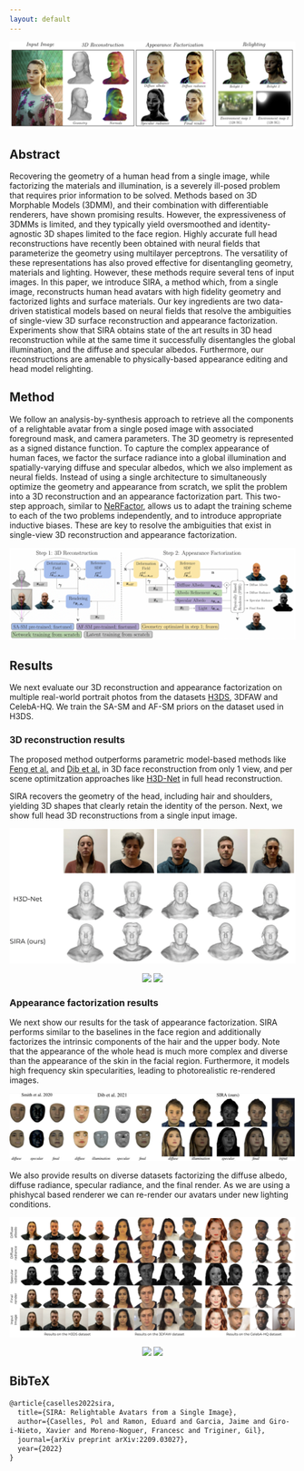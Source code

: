 ```yaml
---
layout: default
---
```


![](assets/images/teaser.png)

## Abstract

Recovering the geometry of a human head from a single image, while factorizing the materials and illumination, is a severely ill-posed problem that requires prior information to be solved. Methods based on 3D Morphable Models (3DMM), and their combination with differentiable renderers, have shown promising results. However, the expressiveness of 3DMMs is limited, and they typically yield oversmoothed and identity-agnostic 3D shapes limited to the face region. Highly accurate full head reconstructions have recently been obtained with neural fields that parameterize the geometry using multilayer perceptrons. The versatility of these representations has also proved effective for disentangling geometry, materials and lighting. However, these methods require several tens of input images. In this paper, we introduce SIRA, a method which, from a single image, reconstructs human head avatars with high fidelity geometry and factorized lights and surface materials. Our key ingredients are two data-driven statistical models based on neural fields that resolve the ambiguities of single-view 3D surface reconstruction and appearance factorization. Experiments show that SIRA obtains state of the art results in 3D head reconstruction while at the same time it successfully disentangles the global illumination, and the diffuse and specular albedos. Furthermore, our reconstructions are amenable to physically-based appearance editing and head model relighting.

## Method

We follow an analysis-by-synthesis approach to retrieve all the components of a relightable avatar from a single posed image with associated foreground mask, and camera parameters. The 3D geometry is represented as a signed distance function. To capture the complex appearance of human faces, we factor the surface radiance into a global illumination and spatially-varying diffuse and specular albedos, which we also implement as neural fields. Instead of using a single architecture to simultaneously optimize the geometry and appearance from scratch, we split the problem into a 3D reconstruction and an appearance factorization part. This two-step approach, similar to [NeRFactor](https://dl.acm.org/doi/abs/10.1145/3478513.3480496), allows us to adapt the training scheme to each of the two problems independently, and to introduce appropriate inductive biases. These are key to resolve the ambiguities that exist in single-view 3D reconstruction and appearance factorization.

![](assets/images/method.png)

## Results

We next evaluate our 3D reconstruction and appearance factorization on multiple real-world portrait photos from the datasets  [H3DS](https://openaccess.thecvf.com/content/ICCV2021/html/Ramon_H3D-Net_Few-Shot_High-Fidelity_3D_Head_Reconstruction_ICCV_2021_paper.html), 3DFAW and CelebA-HQ.  We train the SA-SM and AF-SM priors on the dataset used in H3DS.



### 3D reconstruction results

The proposed method outperforms parametric model-based methods like [Feng et al.](https://dl.acm.org/doi/abs/10.1145/3450626.3459936) and [Dib et al.](https://openaccess.thecvf.com/content/ICCV2021/html/Dib_Towards_High_Fidelity_Monocular_Face_Reconstruction_With_Rich_Reflectance_Using_ICCV_2021_paper.html) in 3D face reconstruction from only 1 view, and per scene optimitzation approaches like [H3D-Net](https://openaccess.thecvf.com/content/ICCV2021/html/Ramon_H3D-Net_Few-Shot_High-Fidelity_3D_Head_Reconstruction_ICCV_2021_paper.html) in full head reconstruction.

SIRA recovers the geometry of the head, including hair and shoulders, yielding 3D shapes that clearly retain the identity of the person. Next, we show full head 3D reconstructions from a single input image.

<p align="center">
  <img src="assets/images/comp_3d.png" width="700" />
</p>

<p align="center">
  <img src="assets/images/3d_0_.gif" width="350" />
  <img src="assets/images/3d_3_.gif" width="350" />
</p>



### Appearance factorization results

We next show our results for the task of appearance factorization. SIRA performs similar to the baselines in the face region and additionally factorizes the intrinsic components of the hair and the upper body. Note that the appearance of the whole head is much more complex and diverse than the appearance of the skin in the facial region. Furthermore, it models high frequency skin specularities, leading to photorealistic re-rendered images.

<p align="center">
  <img src="assets/images/comp_app_fac_3dfaw_hr.png" />
</p>

We also provide results on diverse datasets factorizing the diffuse albedo, diffuse radiance, specular radiance, and the final render. As we are using a phishycal based renderer we can re-render our avatars under new lighting conditions.

<p align="center">
  <img src="assets/images/app_fac_3_datasets.png" />
</p>

<p align="center">
  <img src="assets/images/relit_0_.gif" width="350" />
  <img src="assets/images/relit_1_.gif" width="350" />
</p>



## BibTeX

```
@article{caselles2022sira,
  title={SIRA: Relightable Avatars from a Single Image},
  author={Caselles, Pol and Ramon, Eduard and Garcia, Jaime and Giro-i-Nieto, Xavier and Moreno-Noguer, Francesc and Triginer, Gil},
  journal={arXiv preprint arXiv:2209.03027},
  year={2022}
}
```
